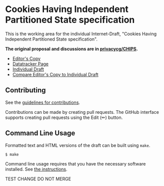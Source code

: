 # Cookies Having Independent Partitioned State specification

This is the working area for the individual Internet-Draft, "Cookies Having Independent Partitioned State specification".

**The original proposal and discussions are in [privacycg/CHIPS](https://github.com/privacycg/CHIPS).**

* [Editor's Copy](https://DCtheTall.github.io/CHIPS-spec/#go.draft-cutler-httpbis-partitioned-cookies-00.html)
* [Datatracker Page](https://datatracker.ietf.org/doc/draft-cutler-httpbis-partitioned-cookies-00)
* [Individual Draft](https://datatracker.ietf.org/doc/html/draft-cutler-httpbis-partitioned-cookies-00)
* [Compare Editor's Copy to Individual Draft](https://DCtheTall.github.io/CHIPS-spec/#go.draft-cutler-httpbis-partitioned-cookies-00.diff)


## Contributing

See the
[guidelines for contributions](https://github.com/DCtheTall/CHIPS-spec/blob/main/CONTRIBUTING.md).

Contributions can be made by creating pull requests.
The GitHub interface supports creating pull requests using the Edit (✏) button.


## Command Line Usage

Formatted text and HTML versions of the draft can be built using `make`.

```sh
$ make
```

Command line usage requires that you have the necessary software installed.  See
[the instructions](https://github.com/martinthomson/i-d-template/blob/main/doc/SETUP.md).

TEST CHANGE DO NOT MERGE

